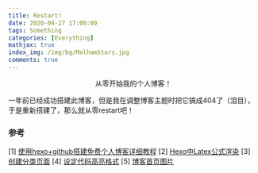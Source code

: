 ```yaml
---
title: Restart!
date: 2020-04-27 17:00:00
tags: Something
categories: [Everything]
mathjax: true
index_img: /img/bg/MalhamStars.jpg
comments: true
---
```


<center>从零开始我的个人博客！</center>

<!--more-->

一年前已经成功搭建此博客，但是我在调整博客主题时把它搞成404了（泪目），于是重新搭建了，那么就从零restart吧！


### 参考
[1] [使用hexo+github搭建免费个人博客详细教程](https://www.cnblogs.com/liuxianan/p/build-blog-website-by-hexo-github.html)
[2] [Hexo中Latex公式渲染](https://wangcong.net/article/HexoWihLaTeX.html)
[3] [创建分类页面](https://github.com/iissnan/hexo-theme-next/wiki/%E5%88%9B%E5%BB%BA%E5%88%86%E7%B1%BB%E9%A1%B5%E9%9D%A2)
[4] [设定代码高亮格式](https://www.jianshu.com/p/70e46dc95676)
[5] [博客首页图片](https://bing.ioliu.cn/photo/MalhamStars_ZH-CN4163177154?force=home_6)